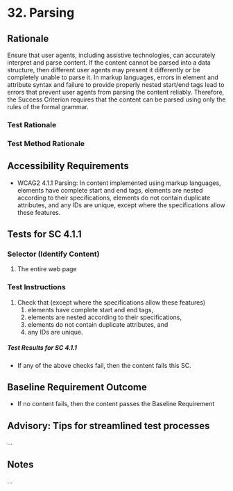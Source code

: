 # 32. Parsing

## Rationale

Ensure that user agents, including assistive technologies, can accurately interpret and parse content. If the content cannot be parsed into a data structure, then different user agents may present it differently or be completely unable to parse it. In markup languages, errors in element and attribute syntax and failure to provide properly nested start/end tags lead to errors that prevent user agents from parsing the content reliably. Therefore, the Success Criterion requires that the content can be parsed using only the rules of the formal grammar.

### Test Rationale

### Test Method Rationale

## Accessibility Requirements
* WCAG2 4.1.1 Parsing: In content implemented using markup languages, elements have complete start and end tags, elements are nested according to their specifications, elements do not contain duplicate attributes, and any IDs are unique, except where the specifications allow these features.

## Tests for SC 4.1.1
### Selector (Identify Content)
1. The entire web page

### Test Instructions
1. Check that (except where the specifications allow these features)
   1. elements have complete start and end tags, 
   1. elements are nested according to their specifications, 
   1. elements do not contain duplicate attributes, and 
   1. any IDs are unique.

##### Test Results for SC 4.1.1
* If any of the above checks fail, then the content fails this SC.

## Baseline Requirement Outcome
* If no content fails, then the content passes the Baseline Requirement

## Advisory: Tips for streamlined test processes
...

## Notes
...
